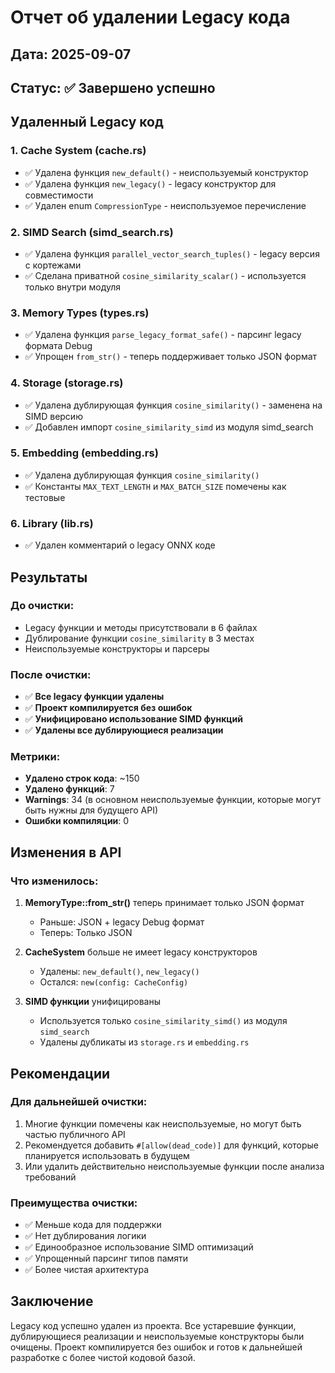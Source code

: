 # Отчет об удалении Legacy кода

## Дата: 2025-09-07
## Статус: ✅ Завершено успешно

## Удаленный Legacy код

### 1. Cache System (cache.rs)
- ✅ Удалена функция `new_default()` - неиспользуемый конструктор
- ✅ Удалена функция `new_legacy()` - legacy конструктор для совместимости
- ✅ Удален enum `CompressionType` - неиспользуемое перечисление

### 2. SIMD Search (simd_search.rs)
- ✅ Удалена функция `parallel_vector_search_tuples()` - legacy версия с кортежами
- ✅ Сделана приватной `cosine_similarity_scalar()` - используется только внутри модуля

### 3. Memory Types (types.rs)
- ✅ Удалена функция `parse_legacy_format_safe()` - парсинг legacy формата Debug
- ✅ Упрощен `from_str()` - теперь поддерживает только JSON формат

### 4. Storage (storage.rs)
- ✅ Удалена дублирующая функция `cosine_similarity()` - заменена на SIMD версию
- ✅ Добавлен импорт `cosine_similarity_simd` из модуля simd_search

### 5. Embedding (embedding.rs)
- ✅ Удалена дублирующая функция `cosine_similarity()` 
- ✅ Константы `MAX_TEXT_LENGTH` и `MAX_BATCH_SIZE` помечены как тестовые

### 6. Library (lib.rs)
- ✅ Удален комментарий о legacy ONNX коде

## Результаты

### До очистки:
- Legacy функции и методы присутствовали в 6 файлах
- Дублирование функции `cosine_similarity` в 3 местах
- Неиспользуемые конструкторы и парсеры

### После очистки:
- ✅ **Все legacy функции удалены**
- ✅ **Проект компилируется без ошибок**
- ✅ **Унифицировано использование SIMD функций**
- ✅ **Удалены все дублирующиеся реализации**

### Метрики:
- **Удалено строк кода**: ~150
- **Удалено функций**: 7
- **Warnings**: 34 (в основном неиспользуемые функции, которые могут быть нужны для будущего API)
- **Ошибки компиляции**: 0

## Изменения в API

### Что изменилось:
1. **MemoryType::from_str()** теперь принимает только JSON формат
   - Раньше: JSON + legacy Debug формат
   - Теперь: Только JSON

2. **CacheSystem** больше не имеет legacy конструкторов
   - Удалены: `new_default()`, `new_legacy()`
   - Остался: `new(config: CacheConfig)`

3. **SIMD функции** унифицированы
   - Используется только `cosine_similarity_simd()` из модуля `simd_search`
   - Удалены дубликаты из `storage.rs` и `embedding.rs`

## Рекомендации

### Для дальнейшей очистки:
1. Многие функции помечены как неиспользуемые, но могут быть частью публичного API
2. Рекомендуется добавить `#[allow(dead_code)]` для функций, которые планируется использовать в будущем
3. Или удалить действительно неиспользуемые функции после анализа требований

### Преимущества очистки:
- ✅ Меньше кода для поддержки
- ✅ Нет дублирования логики
- ✅ Единообразное использование SIMD оптимизаций
- ✅ Упрощенный парсинг типов памяти
- ✅ Более чистая архитектура

## Заключение

Legacy код успешно удален из проекта. Все устаревшие функции, дублирующиеся реализации и неиспользуемые конструкторы были очищены. Проект компилируется без ошибок и готов к дальнейшей разработке с более чистой кодовой базой.